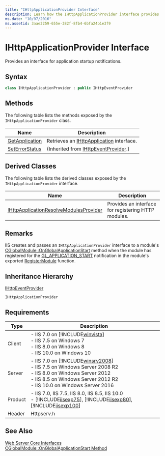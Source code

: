 ```yaml
---
title: "IHttpApplicationProvider Interface"
description: Learn how the IHttpApplicationProvider interface provides an interface for application startup notifications.  
ms.date: "10/07/2016"
ms.assetid: 3aae3259-655e-382f-8fb4-6bfa24b1e3f9
---
```

# IHttpApplicationProvider Interface
Provides an interface for application startup notifications.  
  
## Syntax  
  
```cpp  
class IHttpApplicationProvider : public IHttpEventProvider  
```  
  
## Methods  
 The following table lists the methods exposed by the `IHttpApplicationProvider` class.  
  
|Name|Description|  
|----------|-----------------|  
|[GetApplication](../../web-development-reference/native-code-api-reference/ihttpapplicationprovider-getapplication-method.md)|Retrieves an [IHttpApplication](../../web-development-reference/native-code-api-reference/ihttpapplication-interface.md) interface.|  
|[SetErrorStatus](../../web-development-reference/native-code-api-reference/ihttpeventprovider-seterrorstatus-method.md)|(Inherited from [IHttpEventProvider](../../web-development-reference/native-code-api-reference/ihttpeventprovider-interface.md).)|  
  
## Derived Classes  
 The following table lists the derived classes exposed by the `IHttpApplicationProvider` interface.  
  
|Name|Description|  
|----------|-----------------|  
|[IHttpApplicationResolveModulesProvider](../../web-development-reference/native-code-api-reference/ihttpapplicationresolvemodulesprovider-interface.md)|Provides an interface for registering HTTP modules.|  
  
## Remarks  
 IIS creates and passes an `IHttpApplicationProvider` interface to a module's [CGlobalModule::OnGlobalApplicationStart](../../web-development-reference/native-code-api-reference/cglobalmodule-onglobalapplicationstart-method.md) method when the module has registered for the [GL_APPLICATION_START](../../web-development-reference/native-code-api-reference/request-processing-constants.md) notification in the module's exported [RegisterModule](../../web-development-reference/native-code-api-reference/pfn-registermodule-function.md) function.  
  
## Inheritance Hierarchy  
 [IHttpEventProvider](../../web-development-reference/native-code-api-reference/ihttpeventprovider-interface.md)  
  
 `IHttpApplicationProvider`  
  
## Requirements  
  
|Type|Description|  
|----------|-----------------|  
|Client|-   IIS 7.0 on [!INCLUDE[winvista](../../wmi-provider/includes/winvista-md.md)]<br />-   IIS 7.5 on Windows 7<br />-   IIS 8.0 on Windows 8<br />-   IIS 10.0 on Windows 10|  
|Server|-   IIS 7.0 on [!INCLUDE[winsrv2008](../../wmi-provider/includes/winsrv2008-md.md)]<br />-   IIS 7.5 on Windows Server 2008 R2<br />-   IIS 8.0 on Windows Server 2012<br />-   IIS 8.5 on Windows Server 2012 R2<br />-   IIS 10.0 on Windows Server 2016|  
|Product|-   IIS 7.0, IIS 7.5, IIS 8.0, IIS 8.5, IIS 10.0<br />-   [!INCLUDE[iisexp75](../../web-development-reference/native-code-api-reference/includes/iisexp75-md.md)], [!INCLUDE[iisexp80](../../web-development-reference/native-code-api-reference/includes/iisexp80-md.md)], [!INCLUDE[iisexp100](../../web-development-reference/native-code-api-reference/includes/iisexp100-md.md)]|  
|Header|Httpserv.h|  
  
## See Also  
 [Web Server Core Interfaces](../../web-development-reference/native-code-api-reference/web-server-core-interfaces.md)   
 [CGlobalModule::OnGlobalApplicationStart Method](../../web-development-reference/native-code-api-reference/cglobalmodule-onglobalapplicationstart-method.md)
